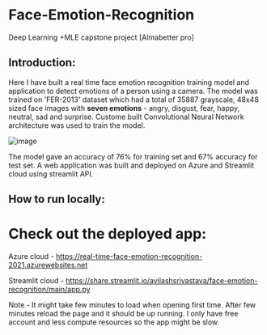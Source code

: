# Face-Emotion-Recognition
Deep Learning +MLE capstone project [Almabetter pro]

## Introduction:
Here I have built a real time face emotion recognition training model and application to detect emotions of a person using a camera. The model was trained on 'FER-2013' dataset which had a total of 35887 grayscale, 48x48 sized face images with **seven emotions** - angry, disgust, fear, happy, neutral, sad and surprise. Custome built Convolutional Neural Network architecture was used to train the model.

![image](https://user-images.githubusercontent.com/88347331/136237210-1c6134ed-9bde-4216-8923-ae6dac5b1a4d.png)

The model gave an accuracy of 76% for training set and 67% accuracy for test set. A web application was built and deployed on Azure and Streamlit cloud using streamlit API.

## How to run locally:

# Check out the deployed app:

Azure cloud - https://real-time-face-emotion-recognition-2021.azurewebsites.net

Streamlit cloud - https://share.streamlit.io/avilashsrivastava/face-emotion-recognition/main/app.py

Note - It might take few minutes to load when opening first time. After few minutes reload the page and it should be up running.
I only have free account and less compute resources so the app might be slow.
